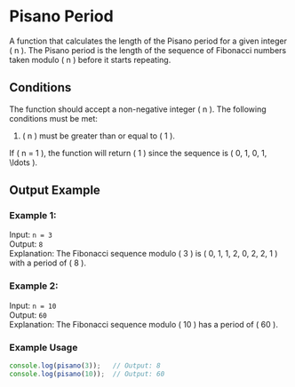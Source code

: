 # Pisano Period

A function that calculates the length of the Pisano period for a given integer \( n \). The Pisano period is the length of the sequence of Fibonacci numbers taken modulo \( n \) before it starts repeating.

## Conditions

The function should accept a non-negative integer \( n \). The following conditions must be met:
1. \( n \) must be greater than or equal to \( 1 \).

If \( n = 1 \), the function will return \( 1 \) since the sequence is \( 0, 1, 0, 1, \ldots \).

## Output Example

### Example 1:
Input: `n = 3`  
Output: `8`  
Explanation: The Fibonacci sequence modulo \( 3 \) is \( 0, 1, 1, 2, 0, 2, 2, 1 \) with a period of \( 8 \).

### Example 2:
Input: `n = 10`  
Output: `60`  
Explanation: The Fibonacci sequence modulo \( 10 \) has a period of \( 60 \).

### Example Usage

```javascript
console.log(pisano(3));   // Output: 8
console.log(pisano(10));  // Output: 60
